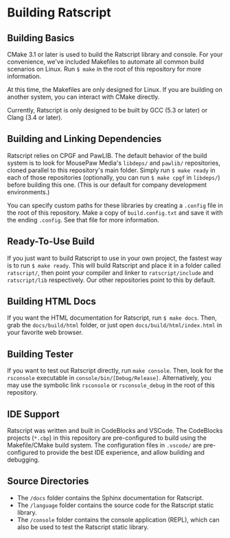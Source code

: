 # Building Ratscript

## Building Basics

CMake 3.1 or later is used to build the Ratscript library and console. For your
convenience, we've included Makefiles to automate all common build scenarios on
Linux. Run `$ make` in the root of this repository for more information.

At this time, the Makefiles are only designed for Linux. If you are building
on another system, you can interact with CMake directly.

Currently, Ratscript is only designed to be built by GCC (5.3 or later) or
Clang (3.4 or later).

## Building and Linking Dependencies

Ratscript relies on CPGF and PawLIB. The default behavior of the build
system is to look for MousePaw Media's `libdeps/` and `pawlib/` repositories,
cloned parallel to this repository's main folder. Simply run `$ make ready` in
each of those repositories (optionally, you can run `$ make cpgf` in `libdeps/`)
before building this one. (This is our default for company development
environments.)

You can specify custom paths for these libraries by creating a `.config` file
in the root of this repository. Make a copy of `build.config.txt` and save it
with the ending `.config`. See that file for more information.

## Ready-To-Use Build

If you just want to build Ratscript to use in your own project, the fastest way is
to run `$ make ready`. This will build Ratscript and place it in a folder called
`ratscript/`, then point your compiler and linker to `ratscript/include` and
`ratscript/lib` respectively. Our other repositories point to this by default.

## Building HTML Docs

If you want the HTML documentation for Ratscript, run `$ make docs`. Then, grab the
`docs/build/html` folder, or just open `docs/build/html/index.html` in your
favorite web browser.

## Building Tester

If you want to test out Ratscript directly, run `make console`. Then, look for
the `rsconsole` executable in `console/bin/[Debug/Release]`. Alternatively, you
may use the symbolic link `rsconsole` or `rsconsole_debug` in the root of this
repository.

## IDE Support

Ratscript was written and built in CodeBlocks and VSCode. The CodeBlocks projects
(`*.cbp`) in this repository are pre-configured to build using the
Makefile/CMake build system. The configuration files in `.vscode/` are
pre-configured to provide the best IDE experience, and allow building and
debugging.

## Source Directories

- The `/docs` folder contains the Sphinx documentation for Ratscript.
- The `/language` folder contains the source code for the Ratscript
  static library.
- The `/console` folder contains the console application (REPL), which can also
  be used to test the Ratscript static library.